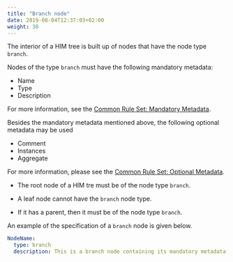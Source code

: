 ```yaml
---
title: "Branch node"
date: 2019-08-04T12:37:03+02:00
weight: 30
---
```


The interior of a HIM tree is built up of nodes that have the node type `branch`.

Nodes of the type `branch` must have the following mandatory metadata:
- Name
- Type
- Description

For more information, see the [Common Rule Set: Mandatory Metadata](/hierarchical_information_model/common_rule_set/basics#mandatory-metadata).

Besides the mandatory metadata mentioned above, the following optional metadata may be used
- Comment
- Instances
- Aggregate

For more information, please see the [Common Rule Set: Optional Metadata](/hierarchical_information_model/common_rule_set/basics#optional-metadata).

- The root node of a HIM tre must be of the node type `branch`.

- A leaf node cannot have the `branch` node type.

- If it has a parent, then it must be of the node type `branch`.

An example of the specification of a `branch` node is given below.
```YAML
NodeName:
  type: branch
  description: This is a branch node containing its mandatory metadata.
```

